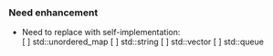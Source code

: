 ### Need enhancement

- Need to replace with self-implementation:  
  [ ] std::unordered_map
  [ ] std::string
  [ ] std::vector
  [ ] std::queue